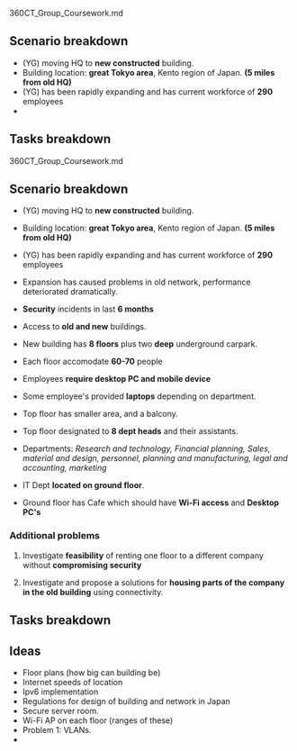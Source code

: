 360CT_Group_Coursework.md

## Scenario breakdown

- (YG) moving HQ to **new constructed** building.
- Building location: **great Tokyo area**, Kento region of Japan. **(5 miles from old HQ)**
- (YG) has been rapidly expanding and has current workforce of **290** employees
- 

## Tasks breakdown

360CT_Group_Coursework.md

## Scenario breakdown

- (YG) moving HQ to **new constructed** building.
- Building location: **great Tokyo area**, Kento region of Japan. **(5 miles from old HQ)**
- (YG) has been rapidly expanding and has current workforce of **290** employees
- Expansion has caused problems in old network, performance deteriorated dramatically.
  

- **Security** incidents in last **6 months**
- Access to **old and new** buildings.
  

- New building has **8 floors** plus two **deep** underground carpark.
- Each floor accomodate **60-70** people
  

- Employees **require desktop PC and mobile device**
- Some employee's provided **laptops** depending on department.
  

- Top floor has smaller area, and a balcony.
- Top floor designated to **8 dept heads** and their assistants.
- Departments: *Research and technology, Financial planning, Sales, material and design, personnel, planning and manufacturing, legal and accounting, marketing*
  

- IT Dept **located on ground floor**.
- Ground floor has Cafe which should have **Wi-Fi access** and **Desktop PC's**


### Additional problems

1) Investigate **feasibility** of renting one floor to a different company without **compromising security**

2) Investigate and propose a solutions for **housing parts of the company in the old building** using connectivity.

## Tasks breakdown


## Ideas

- Floor plans (how big can building be)
- Internet speeds of location
- Ipv6 implementation
- Regulations for design of building and network in Japan
- Secure server room.
- Wi-Fi AP on each floor (ranges of these)
- Problem 1: VLANs.
- 
